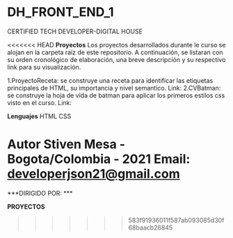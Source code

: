 # DH_FRONT_END_1
CERTIFIED TECH DEVELOPER-DIGITAL HOUSE

<<<<<<< HEAD
**Proyectos**
Los proyectos desarrollados durante le curso se alojan en la carpeta raíz de este repositorio. A continuación, se listaran con su orden cronológico de elaboración, una breve descripción y su respectivo link para su visualización.

1.ProyectoReceta: se construye una receta para identificar las etiquetas principales de HTML, su importancia y nivel semantico. Link: 
2.CVBatman: se construye la hoja de vida de batman para aplicar los primeros estilos css visto en el curso. Link: 

**Lenguajes**
HTML
CSS

**Autor**
Stiven Mesa -  Bogota/Colombia - 2021
Email: developerjson21@gmail.com
=======
***DIRIGIDO POR:       ***

**PROYECTOS**

>>>>>>> 583f91936011f587ab093085d30f68baacb26845
